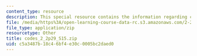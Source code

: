 ```yaml
---
content_type: resource
description: This special resource contains the information regarding codes 2.
file: /media/https%3A/open-learning-course-data-rc.s3.amazonaws.com/2-29-numerical-fluid-mechanics-spring-2015/c5a3487b18c46bf4e30c0005bc2daed0_codes_2_2p29_S15.zip
file_type: application/zip
resourcetype: Other
title: codes_2_2p29_S15.zip
uid: c5a3487b-18c4-6bf4-e30c-0005bc2daed0
---
```

